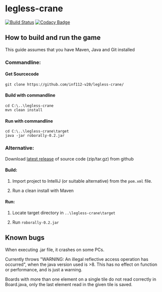 # legless-crane

[![Build Status](https://travis-ci.com/inf112-v20/legless-crane.svg?branch=master)](https://travis-ci.com/inf112-v20/legless-crane) [![Codacy Badge](https://api.codacy.com/project/badge/Grade/a90f767e283a4cf7b88e8bb3c344fded)](https://www.codacy.com/gh/inf112-v20/legless-crane?utm_source=github.com&utm_medium=referral&utm_content=inf112-v20/staring-horse&utm_campaign=Badge_Grade) 
## How to build and run the game
This guide assumes that you have Maven, Java and Git installed
### Commandline:
#### Get Sourcecode
```
git clone https://github.com/inf112-v20/legless-crane/
```

#### Build with commandline
```
cd C:\..\legless-crane
mvn clean install
```
#### Run with commandline
```
cd C:\..\legless-crane\target
java -jar roborally-0.2.jar
```

### Alternative:

Download [latest release](https://github.com/inf112-v20/legless-crane/releases) of source code (zip/tar.gz) from github

#### Build:
1. Import project to IntelliJ (or suitable alternative) from the `pom.xml` file.

2. Run a clean install with Maven

#### Run:
1. Locate target directory in `..\legless-crane\target`

2. Run `roborally-0.2.jar`


## Known bugs
When executing .jar file, it crashes on some PCs.

Currently throws "WARNING: An illegal reflective access operation has occurred", 
when the java version used is >8. This has no effect on function or performance, and is just a warning.

Boards with more than one element on a single tile do not read correctly in Board.java, only the last element read in the given tile is saved.
